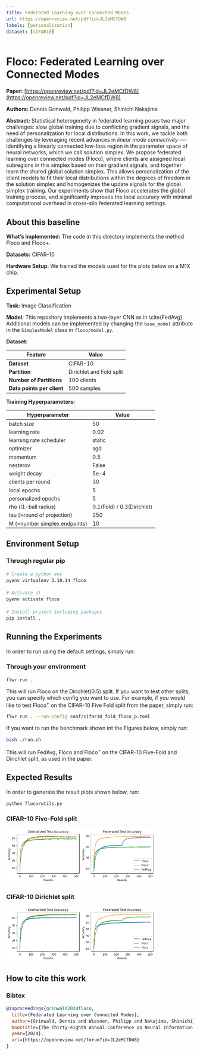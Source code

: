 ```yaml
---
title: Federated Learning over Connected Modes
url: https://openreview.net/pdf?id=JL2eMCfDW8
labels: [personalization] 
dataset: [CIFAR10]
---
```


# Floco: Federated Learning over Connected Modes

**Paper:** [https://openreview.net/pdf?id=JL2eMCfDW8](https://openreview.net/pdf?id=JL2eMCfDW8)

**Authors:** Dennis Grinwald, Philipp Wiesner, Shinichi Nakajima

**Abstract:** Statistical heterogeneity in federated learning poses two major challenges: slow global training due to conflicting gradient signals, and the need of personalization for local distributions. In this work, we tackle both challenges by leveraging recent advances in *linear mode connectivity* --- identifying a linearly connected low-loss region in the parameter space of neural networks, which we call solution simplex. We propose federated learning over connected modes (Floco), where clients are assigned local subregions in this simplex based on their gradient signals, and together learn the shared global solution simplex. This allows personalization of the client models to fit their local distributions within the degrees of freedom in the solution simplex and homogenizes the update signals for the global simplex training.  Our experiments show that Floco accelerates the global training process, and significantly improves the local accuracy with minimal computational overhead in cross-silo federated learning settings.


## About this baseline

**What’s implemented:** The code in this directory implements the method Floco and Floco+.

**Datasets:** CIFAR-10

**Hardware Setup:** We trained the models used for the plots below on a M1X chip.


## Experimental Setup

**Task:** Image Classification

**Model:** This repository implements a two-layer CNN as in \cite{FedAvg}. Additional models can be implemented by changing the `base_model` attribute in the `SimplexModel` class in `floco/model.py`.

**Dataset:**

| **Feature**                | **Value**                    |
| -------------------------- | ---------------------------- |
| **Dataset**                | CIFAR-10                     |
| **Partition**              | Dirichlet and Fold split     |
| **Number of Partitions**   | 100 clients                  |
| **Data points per client** | 500 samples                  |

**Training Hyperparameters:**

| **Hyperparameter**            | **Value**                           |
| ----------------------------- | ----------------------------------- |
| batch size                    | 50                                  |
| learning rate                 | 0.02                                |
| learning rate scheduler       | static                              |
| optimizer                     | sgd                                 |
| momentum                      | 0.5                                 |
| nesterov                      | False                               |
| weight decay                  | 5e-4                                |
| clients per round             | 30                                  |
| local epochs                  | 5                                   |
| personalized epochs           | 5                                   |
| rho (l1-ball radius)          | 0.1(Fold) / 0.3(Dirichlet)          |
| tau (=round of projection)    | 250                                 |
| M (=number simplex endpoints) | 10                                  |


## Environment Setup

### Through regular pip

```bash
# Create a python env
pyenv virtualenv 3.10.14 floco

# Activate it
pyenv activate floco

# Install project including packages
pip install .
```

## Running the Experiments
In order to run using the default settings, simply run:
### Through your environment
```bash
flwr run .
```
This will run Floco on the Dirichlet(0.5) split. If you want to test other splits, you can specify which config you want to use. For example, if you would like to test Floco<sup>+</sup> on the CIFAR-10 Five Fold split from the paper, simply run:
```bash
flwr run . --run-config conf/cifar10_fold_floco_p.toml
```
If you want to run the benchmark shown int the Figures below, simply run:
```bash
bash ./run.sh
```
This will run FedAvg, Floco and Floco<sup>+</sup> on the CIFAR-10 Five-Fold and Dirichlet split, as used in the paper.
## Expected Results
In order to generate the result plots shown below, run:
```
python floco/utils.py
```
### CIFAR-10 Five-Fold split
<img src="_static/CIFAR10_Fold.png" width="400"/> 

### CIFAR-10 Dirichlet split
<img src="_static/CIFAR10_Dirichlet.png" width="400"/> 

## How to cite this work
### Bibtex

```bibtex
@inproceedings{grinwald2024floco,
  title={Federated Learning over Connected Modes},
  author={Grinwald, Dennis and Wiesner, Philipp and Nakajima, Shinichi},
  booktitle={The Thirty-eighth Annual Conference on Neural Information Processing Systems (NeurIPS'24)},
  year={2024},
  url={https://openreview.net/forum?id=JL2eMCfDW8}
}